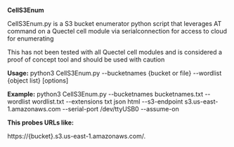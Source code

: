 **CellS3Enum**

CellS3Enum.py is a S3 bucket enumerator python script that leverages AT command on a Quectel cell module via serialconnection for access to cloud for enumerating

This has not been tested with all Quectel cell modules and is considered a proof of concept tool and should be used with caution

**Usage:** python3 CellS3Enum.py --bucketnames {bucket or file} --wordlist {object list} [options]

**Example:**
  python3 CellS3Enum.py     --bucketnames bucketnames.txt     --wordlist wordlist.txt     --extensions txt json html     --s3-endpoint s3.us-east-1.amazonaws.com     --serial-port /dev/ttyUSB0     --assume-on

**This probes URLs like:**

  https://{bucket}.s3.us-east-1.amazonaws.com/<object>.<ext>


